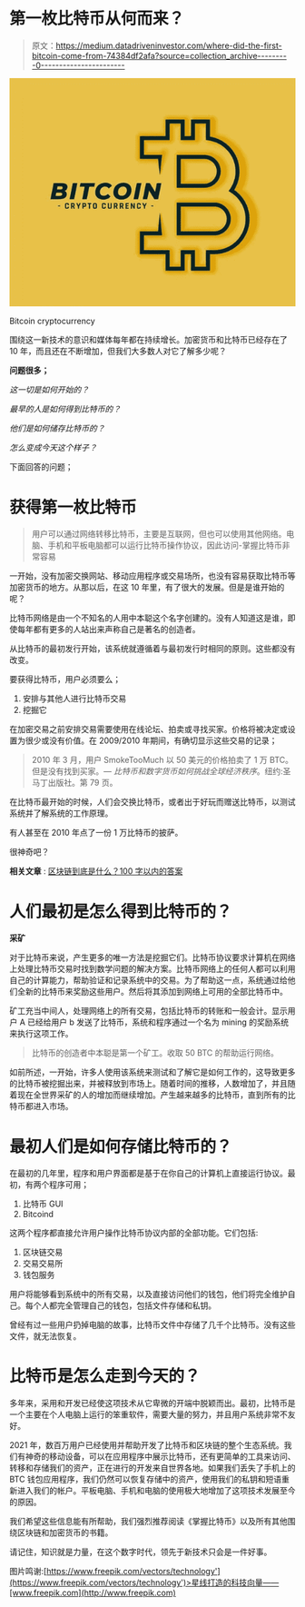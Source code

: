 # 第一枚比特币从何而来？

> 原文：<https://medium.datadriveninvestor.com/where-did-the-first-bitcoin-come-from-74384df2afa?source=collection_archive---------0----------------------->

![](img/3aac202d3c6d512eeb9caeff6bc4d8e9.png)

Bitcoin cryptocurrency

围绕这一新技术的意识和媒体每年都在持续增长。加密货币和比特币已经存在了 10 年，而且还在不断增加，但我们大多数人对它了解多少呢？

**问题很多；**

*这一切是如何开始的？*

*最早的人是如何得到比特币的？*

*他们是如何储存比特币的？*

*怎么变成今天这个样子？*

下面回答的问题；

# **获得第一枚比特币**

> 用户可以通过网络转移比特币，主要是互联网，但也可以使用其他网络。电脑、手机和平板电脑都可以运行比特币操作协议，因此访问-掌握比特币非常容易

一开始，没有加密交换网站、移动应用程序或交易场所，也没有容易获取比特币等加密货币的地方。从那以后，在这 10 年里，有了很大的发展。但是是谁开始的呢？

比特币网络是由一个不知名的人用中本聪这个名字创建的。没有人知道这是谁，即使每年都有更多的人站出来声称自己是著名的创造者。

从比特币的最初发行开始，该系统就遵循着与最初发行时相同的原则。这些都没有改变。

要获得比特币，用户必须要么；

1.  安排与其他人进行比特币交易
2.  挖掘它

在加密交易之前安排交易需要使用在线论坛、拍卖或寻找买家。价格将被决定或设置为很少或没有价值。在 2009/2010 年期间，有确切显示这些交易的记录；

> 2010 年 3 月，用户 SmokeTooMuch 以 50 美元的价格拍卖了 1 万 BTC。但是没有找到买家。— *比特币和数字货币如何挑战全球经济秩序*。纽约:圣马丁出版社。第 79 页。

在比特币最开始的时候，人们会交换比特币，或者出于好玩而赠送比特币，以测试系统并了解系统的工作原理。

有人甚至在 2010 年点了一份 1 万比特币的披萨。

很神奇吧？

**相关文章** : [区块链到底是什么？100 字以内的答案](/what-exactly-is-the-blockchain-100-words-or-fewer-answers-e308e2fbda86)

# 人们最初是怎么得到比特币的？

**采矿**

对于比特币来说，产生更多的唯一方法是挖掘它们。比特币协议要求计算机在网络上处理比特币交易时找到数学问题的解决方案。比特币网络上的任何人都可以利用自己的计算能力，帮助验证和记录系统中的交易。为了帮助这一点，系统通过给他们全新的比特币来奖励这些用户。然后将其添加到网络上可用的全部比特币中。

矿工充当中间人，处理网络上的所有交易，包括比特币的转账和一般会计。显示用户 A 已经给用户 b 发送了比特币，系统和程序通过一个名为 mining 的奖励系统来执行这项工作。

> 比特币的创造者中本聪是第一个矿工。收取 50 BTC 的帮助运行网络。

如前所述，一开始，许多人使用该系统来测试和了解它是如何工作的，这导致更多的比特币被挖掘出来，并被释放到市场上。随着时间的推移，人数增加了，并且随着现在全世界采矿的人的增加而继续增加。产生越来越多的比特币，直到所有的比特币都进入市场。

# 最初人们是如何存储比特币的？

在最初的几年里，程序和用户界面都是基于在你自己的计算机上直接运行协议。最初，有两个程序可用；

1.  比特币 GUI
2.  Bitcoind

这两个程序都直接允许用户操作比特币协议内部的全部功能。它们包括:

1.  区块链交易
2.  交易交易所
3.  钱包服务

用户将能够看到系统中的所有交易，以及直接访问他们的钱包，他们将完全维护自己。每个人都完全管理自己的钱包，包括文件存储和私钥。

曾经有过一些用户扔掉电脑的故事，比特币文件中存储了几千个比特币。没有这些文件，就无法恢复。

# 比特币是怎么走到今天的？

多年来，采用和开发已经使这项技术从它卑微的开端中脱颖而出。最初，比特币是一个主要在个人电脑上运行的笨重软件，需要大量的努力，并且用户系统非常不友好。

2021 年，数百万用户已经使用并帮助开发了比特币和区块链的整个生态系统。我们有神奇的移动设备，可以在应用程序中展示比特币，还有更简单的工具来访问、转移和存储我们的资产，正在进行的开发来自世界各地。如果我们丢失了手机上的 BTC 钱包应用程序，我们仍然可以恢复存储中的资产，使用我们的私钥和短语重新进入我们的帐户。平板电脑、手机和电脑的使用极大地增加了这项技术发展至今的原因。

我们希望这些信息能有所帮助，我们强烈推荐阅读《掌握比特币》以及所有其他围绕区块链和加密货币的书籍。

请记住，知识就是力量，在这个数字时代，领先于新技术只会是一件好事。

图片鸣谢:[https://www.freepik.com/vectors/technology'](https://www.freepik.com/vectors/technology')>星线打造的科技向量——[www.freepik.com](http://www.freepik.com)